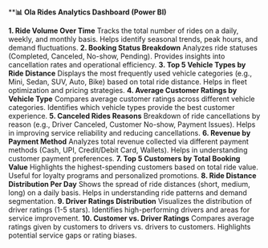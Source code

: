 
****📊 Ola Rides Analytics Dashboard (Power BI)**



**1. Ride Volume Over Time**
Tracks the total number of rides on a daily, weekly, and monthly basis.
Helps identify seasonal trends, peak hours, and demand fluctuations.
**2. Booking Status Breakdown**
Analyzes ride statuses (Completed, Canceled, No-show, Pending).
Provides insights into cancellation rates and operational efficiency.
**3. Top 5 Vehicle Types by Ride Distance**
Displays the most frequently used vehicle categories (e.g., Mini, Sedan, SUV, Auto, Bike) based on total ride distance.
Helps in fleet optimization and pricing strategies.
**4. Average Customer Ratings by Vehicle Type**
Compares average customer ratings across different vehicle categories.
Identifies which vehicle types provide the best customer experience.
**5. Canceled Rides Reasons**
Breakdown of ride cancellations by reason (e.g., Driver Canceled, Customer No-show, Payment Issues).
Helps in improving service reliability and reducing cancellations.
**6. Revenue by Payment Method**
Analyzes total revenue collected via different payment methods (Cash, UPI, Credit/Debit Card, Wallets).
Helps in understanding customer payment preferences.
**7. Top 5 Customers by Total Booking Value**
Highlights the highest-spending customers based on total ride value.
Useful for loyalty programs and personalized promotions.
**8. Ride Distance Distribution Per Day**
Shows the spread of ride distances (short, medium, long) on a daily basis.
Helps in understanding ride patterns and demand segmentation.
**9. Driver Ratings Distribution**
Visualizes the distribution of driver ratings (1-5 stars).
Identifies high-performing drivers and areas for service improvement.
**10. Customer vs. Driver Ratings**
Compares average ratings given by customers to drivers vs. drivers to customers.
Highlights potential service gaps or rating biases.
